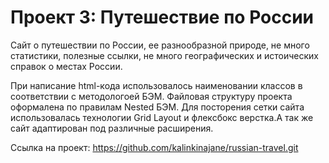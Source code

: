 # Проект 3: Путешествие по России
Сайт о путешествии по России, ее разнообразной природе, не много статистики,  полезные ссылки, не много географических и истоических справок о местах России. 

При написание html-кода использовалось наименовании классов в соответствии с методологоей БЭМ. Файловая структуру проекта оформалена по правилам Nested БЭМ. Для посторения сетки сайта использовалась технологии Grid Layout и флексбокс верстка.А так же сайт адаптирован под различные расширения.

Ссылка на проект: https://github.com/kalinkinajane/russian-travel.git
